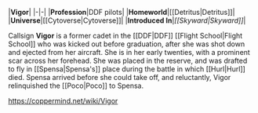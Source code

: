 |**Vigor**|
|-|-|
|**Profession**|DDF pilots|
|**Homeworld**|[[Detritus\|Detritus]]|
|**Universe**|[[Cytoverse\|Cytoverse]]|
|**Introduced In**|*[[Skyward\|Skyward]]*|

Callsign **Vigor** is a former cadet in the [[DDF\|DDF]] [[Flight School\|Flight School]] who was kicked out before graduation, after she was shot down and ejected from her aircraft.
She is in her early twenties, with a prominent scar across her forehead.
She was placed in the reserve, and was drafted to fly in [[Spensa\|Spensa's]] place during the battle in which [[Hurl\|Hurl]] died. Spensa arrived before she could take off, and reluctantly, Vigor relinquished the [[Poco\|Poco]] to Spensa.



https://coppermind.net/wiki/Vigor